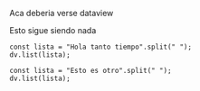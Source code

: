 Aca deberia verse dataview

Esto sigue siendo nada

```dataviewjs
const lista = "Hola tanto tiempo".split(" ");
dv.list(lista);
```

```dataviewjs
const lista = "Esto es otro".split(" ");
dv.list(lista);
```

